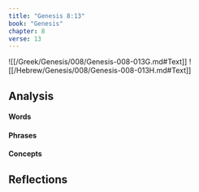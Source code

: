 ```yaml
---
title: "Genesis 8:13"
book: "Genesis"
chapter: 8
verse: 13
---
```

![[/Greek/Genesis/008/Genesis-008-013G.md#Text]]
![[/Hebrew/Genesis/008/Genesis-008-013H.md#Text]]

## Analysis

#### Words

#### Phrases

#### Concepts

## Reflections
